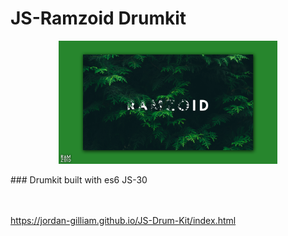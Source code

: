 # JS-Ramzoid Drumkit
<p align="center">
  <img src="/img/RamzoidSocialPost.png" width="350"/>
</p>
### Drumkit built with es6 JS-30

<br> <br>
https://jordan-gilliam.github.io/JS-Drum-Kit/index.html
